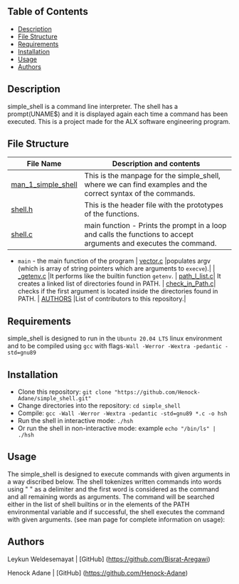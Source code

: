 ## Table of Contents
* [Description](#description)
* [File Structure](#file-structure)
* [Requirements](#requirements)
* [Installation](#installation)
* [Usage](#usage)
* [Authors](#authors)


## Description
simple\_shell is a command line interpreter. The shell has a prompt(UNAME$) and it is displayed again each time a command has been executed.
This is a project made for the ALX software engineering program.

## File Structure
| File Name | Description and contents |
| --- | --- |
| [man\_1\_simple\_shell](man_1_simple_shell) | This is the manpage for the simple\_shell, where we can find examples and the correct syntax of the commands.|
| [shell.h](shell.h) |This is the header file with the prototypes of the functions.|
| [shell.c](shell.c) |main function - Prints the prompt in a loop and calls the functions to accept arguments and executes the command.|
* `main` - the main function of the program
| [vector.c](vector.c) |populates argv (which is array of string pointers which are arguments to `execve`).|
| [\_getenv.c](\_getenv.c) |It performs like the builtin function `getenv`.
| [path\_l\_list.c](path\_l\_list.c)| It creates a linked list of directories found in PATH.
| [check\_in\_Path.c](check_in_path.c)| checks if the first argument is located inside the directories found in PATH.
| [AUTHORS](AUTHORS) |List of contributors to this repository.|

## Requirements

simple\_shell is designed to run in the `Ubuntu 20.04 LTS` linux environment and to be compiled using `gcc` with flags`-Wall -Werror -Wextra -pedantic -std=gnu89`

## Installation

   - Clone this repository: `git clone "https://github.com/Henock-Adane/simple_shell.git"`
   - Change directories into the repository: `cd simple_shell`
   - Compile: `gcc -Wall -Werror -Wextra -pedantic -std=gnu89 *.c -o hsh`
   - Run the shell in interactive mode: `./hsh`
   - Or run the shell in non-interactive mode: example `echo "/bin/ls" | ./hsh`

## Usage

The simple\_shell is designed to execute commands with given arguments in a way discribed below.
The shell tokenizes written commands into words using " " as a delimiter and the first word is considered as the command and all remaining words as arguments. The command will be searched either in the list of shell builtins or in the elements of the PATH environmental variable and if successful, the shell executes the command with given arguments.  (see man page for complete information on usage):


## Authors
Leykun Weldesemayat | [GitHub] (https://github.com/Bisrat-Aregawi)

Henock Adane | [GitHub] (https://github.com/Henock-Adane)

